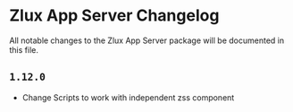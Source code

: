 # Zlux App Server Changelog

All notable changes to the Zlux App Server package will be documented in this file.

## `1.12.0`

- Change Scripts to work with independent zss component